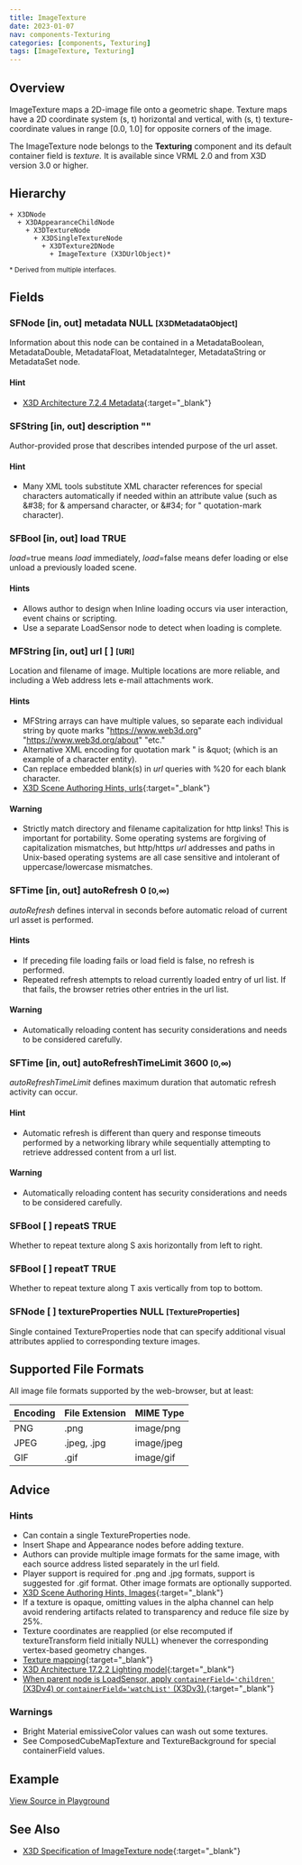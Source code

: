 ```yaml
---
title: ImageTexture
date: 2023-01-07
nav: components-Texturing
categories: [components, Texturing]
tags: [ImageTexture, Texturing]
---
```

<style>
.post h3 {
  word-spacing: 0.2em;
}
</style>

## Overview

ImageTexture maps a 2D-image file onto a geometric shape. Texture maps have a 2D coordinate system (s, t) horizontal and vertical, with (s, t) texture-coordinate values in range [0.0, 1.0] for opposite corners of the image.

The ImageTexture node belongs to the **Texturing** component and its default container field is *texture.* It is available since VRML 2.0 and from X3D version 3.0 or higher.

## Hierarchy

```
+ X3DNode
  + X3DAppearanceChildNode
    + X3DTextureNode
      + X3DSingleTextureNode
        + X3DTexture2DNode
          + ImageTexture (X3DUrlObject)*
```

<small>\* Derived from multiple interfaces.</small>

## Fields

### SFNode [in, out] **metadata** NULL <small>[X3DMetadataObject]</small>

Information about this node can be contained in a MetadataBoolean, MetadataDouble, MetadataFloat, MetadataInteger, MetadataString or MetadataSet node.

#### Hint

- [X3D Architecture 7.2.4 Metadata](https://www.web3d.org/specifications/X3Dv4Draft/ISO-IEC19775-1v4-IS.proof//Part01/components/core.html#Metadata){:target="_blank"}

### SFString [in, out] **description** ""

Author-provided prose that describes intended purpose of the url asset.

#### Hint

- Many XML tools substitute XML character references for special characters automatically if needed within an attribute value (such as &amp;#38; for &amp; ampersand character, or &amp;#34; for " quotation-mark character).

### SFBool [in, out] **load** TRUE

*load*=true means *load* immediately, *load*=false means defer loading or else unload a previously loaded scene.

#### Hints

- Allows author to design when Inline loading occurs via user interaction, event chains or scripting.
- Use a separate LoadSensor node to detect when loading is complete.

### MFString [in, out] **url** [ ] <small>[URI]</small>

Location and filename of image. Multiple locations are more reliable, and including a Web address lets e-mail attachments work.

#### Hints

- MFString arrays can have multiple values, so separate each individual string by quote marks "https://www.web3d.org" "https://www.web3d.org/about" "etc."
- Alternative XML encoding for quotation mark " is &amp;quot; (which is an example of a character entity).
- Can replace embedded blank(s) in *url* queries with %20 for each blank character.
- [X3D Scene Authoring Hints, urls](https://www.web3d.org/x3d/content/examples/X3dSceneAuthoringHints.html#urls){:target="_blank"}

#### Warning

- Strictly match directory and filename capitalization for http links! This is important for portability. Some operating systems are forgiving of capitalization mismatches, but http/https *url* addresses and paths in Unix-based operating systems are all case sensitive and intolerant of uppercase/lowercase mismatches.

### SFTime [in, out] **autoRefresh** 0 <small>[0,∞)</small>

*autoRefresh* defines interval in seconds before automatic reload of current url asset is performed.

#### Hints

- If preceding file loading fails or load field is false, no refresh is performed.
- Repeated refresh attempts to reload currently loaded entry of url list. If that fails, the browser retries other entries in the url list.

#### Warning

- Automatically reloading content has security considerations and needs to be considered carefully.

### SFTime [in, out] **autoRefreshTimeLimit** 3600 <small>[0,∞)</small>

*autoRefreshTimeLimit* defines maximum duration that automatic refresh activity can occur.

#### Hint

- Automatic refresh is different than query and response timeouts performed by a networking library while sequentially attempting to retrieve addressed content from a url list.

#### Warning

- Automatically reloading content has security considerations and needs to be considered carefully.

### SFBool [ ] **repeatS** TRUE

Whether to repeat texture along S axis horizontally from left to right.

### SFBool [ ] **repeatT** TRUE

Whether to repeat texture along T axis vertically from top to bottom.

### SFNode [ ] **textureProperties** NULL <small>[TextureProperties]</small>

Single contained TextureProperties node that can specify additional visual attributes applied to corresponding texture images.

## Supported File Formats

All image file formats supported by the web-browser, but at least:

| Encoding         | File Extension | MIME Type       |
|------------------|----------------|-----------------|
| PNG              | .png           | image/png       |
| JPEG             | .jpeg, .jpg    | image/jpeg      |
| GIF              | .gif           | image/gif       |

## Advice

### Hints

- Can contain a single TextureProperties node.
- Insert Shape and Appearance nodes before adding texture.
- Authors can provide multiple image formats for the same image, with each source address listed separately in the url field.
- Player support is required for .png and .jpg formats, support is suggested for .gif format. Other image formats are optionally supported.
- [X3D Scene Authoring Hints, Images](https://www.web3d.org/x3d/content/examples/X3dSceneAuthoringHints.html#Images){:target="_blank"}
- If a texture is opaque, omitting values in the alpha channel can help avoid rendering artifacts related to transparency and reduce file size by 25%.
- Texture coordinates are reapplied (or else recomputed if textureTransform field initially NULL) whenever the corresponding vertex-based geometry changes.
- [Texture mapping](https://en.wikipedia.org/wiki/Texture_mapping){:target="_blank"}
- [X3D Architecture 17.2.2 Lighting model](https://www.web3d.org/specifications/X3Dv4Draft/ISO-IEC19775-1v4-IS.proof//Part01/components/lighting.html#Lightingmodel){:target="_blank"}
- [When parent node is LoadSensor, apply `containerField='children'` (X3Dv4) or `containerField='watchList'` (X3Dv3).](https://www.web3d.org/x3d/content/examples/X3dSceneAuthoringHints.html#fieldNameChanges){:target="_blank"}

### Warnings

- Bright Material emissiveColor values can wash out some textures.
- See ComposedCubeMapTexture and TextureBackground for special containerField values.

## Example

<x3d-canvas src="https://create3000.github.io/media/examples/Texturing/ImageTexture/ImageTexture.x3d" update="auto"></x3d-canvas>

[View Source in Playground](/x_ite/playground/?url=https://create3000.github.io/media/examples/Texturing/ImageTexture/ImageTexture.x3d)

## See Also

- [X3D Specification of ImageTexture node](https://www.web3d.org/documents/specifications/19775-1/V4.0/Part01/components/texturing.html#ImageTexture){:target="_blank"}
